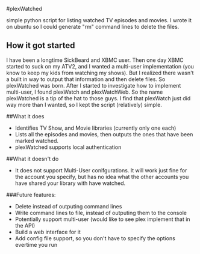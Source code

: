 #plexWatched

simple python script for listing watched TV episodes and movies.  I wrote it on ubuntu so I could generate "rm" command lines to delete the files.  

## How it got started

I have been a longtime SickBeard and XBMC user.  Then one day XBMC started to suck on my ATV2, and I wanted a multi-user implementation (you know to keep my kids from watching my shows).  But I realized there wasn't a built in way to output that information and then delete files.  So plexWatched was born.  After I started to investigate how to implement multi-user, I found plexWatch and plexWatchWeb.  So the name plexWatched is a tip of the hat to those guys.  I find that plexWatch just did way more than I wanted, so I kept the script (relatively) simple.  


##What it does

+ Identifies TV Show, and Movie libraries (currently only one each)
+ Lists all the episodes and movies, then outputs the ones that have been marked watched.
+ plexWatched supports local authentication


##What it doesn't do

+ It does not support Multi-User conifgurations. It will work just fine for the account you specify, but has no idea what the other accounts you have shared your library with have watched.


###Future features:

+ Delete instead of outputing command lines
+ Write command lines to file, instead of outputing them to the console
+ Potentially support multi-user (would like to see plex implement that in the API)
+ Build a web interface for it
+ Add config file support, so you don't have to specify the options evertime you run

